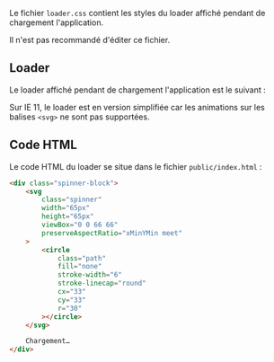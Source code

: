 Le fichier `loader.css` contient les styles du loader affiché pendant de chargement l'application.

<doc-alert type="warning">
Il n'est pas recommandé d'éditer ce fichier.
</doc-alert>

## Loader

Le loader affiché pendant de chargement l'application est le suivant :

<doc-material-loader></doc-material-loader>

<doc-alert type="info">

Sur IE 11, le loader est en version simplifiée car les animations sur les balises `<svg>` ne sont pas supportées.

</doc-alert>

## Code HTML

Le code HTML du loader se situe dans le fichier `public/index.html` :

```html
<div class="spinner-block">
	<svg
		class="spinner"
		width="65px"
		height="65px"
		viewBox="0 0 66 66"
		preserveAspectRatio="xMinYMin meet"
	>
		<circle
			class="path"
			fill="none"
			stroke-width="6"
			stroke-linecap="round"
			cx="33"
			cy="33"
			r="30"
		></circle>
	</svg>

	Chargement…
</div>
```
